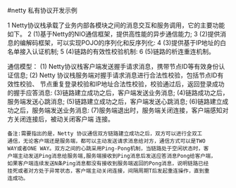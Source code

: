 #netty
私有协议开发示例

1	Netty协议栈承载了业务内部各模块之间的消息交互和服务调用，它的主要功能如下。
2	(1)基于Netty的NIO通信框架，提供高性能的异步通信能力;
3	(2)提供消息的编解码框架，可以实现POJO的序列化和反序列化:
4	(3)提供基于IP地址的白名单接入认证机制;
5	(4)链路的有效性校验机制:
6	(5)链路的析连重连机制。

通信模型：
	(1) Netty协议栈客户端发送握手请求消息，携带节点ID等有效身份认证信息;
	(2) Netty 协议栈服务端对握手请求消息进行合法性校验，包括节点ID有效性校验、
	    节点重复登录校验和IP地址合法性校验，校验通过后，返回登录成功的握手应答消息:
	(3)链路建立成功之后，客户端发送业务消息;
	(4)链路成功之后，服务端发送心跳消息;
	(5)链路建立成功之后，客户端发送心跳消息;
	(6)链路建立成功之后，服务端发送业务消息:
	(7)服务端退出时，服务端关闭连接，客户端感知对方关闭连接后，被动关闭客户端
	    连接。
	    
	备注:需要指出的是，Netty 协议通信双方链路建立成功之后，双方可以进行全双工
	通信，无论客户端还是服务端，都可以主动发送请求消息给对方，通信方式可以是TWO
	WAY或者ONE WAY。双方之间的心跳采用Ping-Pong机制，当链路处于空闲状态时，客
	户端主动发送Ping消息给服务端,服务端接收到Ping消息后发送应答消息Pong给客户端，
	如果客户端连续发送N条Ping消息都没有接收到服务端返回的Pong消息，说明链路已经
	挂死或者对方处于异常状态，客户端主动关闭连接，间隔周期T后发起重连操作，直到重
	连成功。	